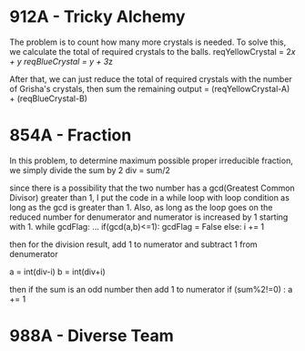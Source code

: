 # 912A - Tricky Alchemy
The problem is to count how many more crystals is needed.
To solve this, we calculate the total of required crystals to the balls.
reqYellowCrystal = 2*x + y
reqBlueCrystal = y + 3*z

After that, we can just reduce the total of required crystals with the number of Grisha's crystals, then sum the remaining
output = (reqYellowCrystal-A) + (reqBlueCrystal-B)

# 854A - Fraction
In this problem, to determine maximum possible proper irreducible fraction,
we simply divide the sum by 2
div = sum/2

since there is a possibility that the two number has a gcd(Greatest Common Divisor) greater than 1,
I put the code in a while loop with loop condition as long as the gcd is greater than 1.
Also, as long as the loop goes on the reduced number for denumerator and numerator is increased by 1 starting with 1.
while gcdFlag:
	...
	if(gcd(a,b)<=1):
        gcdFlag = False
    else:
        i += 1
		
then for the division result, add 1 to numerator and subtract 1 from denumerator

a = int(div-i)
b = int(div+i)

then if the sum is an odd number then add 1 to numerator
if (sum%2!=0) :
        a += 1


# 988A - Diverse Team




